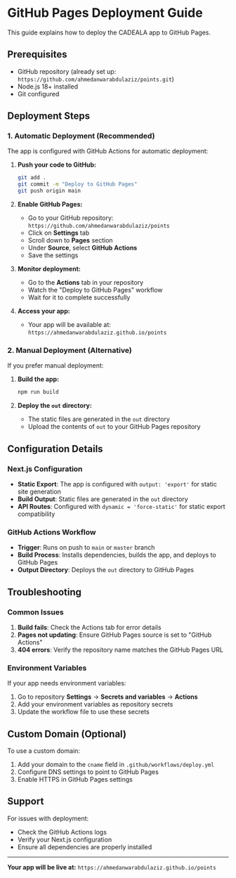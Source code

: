 # GitHub Pages Deployment Guide

This guide explains how to deploy the CADEALA app to GitHub Pages.

## Prerequisites

- GitHub repository (already set up: `https://github.com/ahmedanwarabdulaziz/points.git`)
- Node.js 18+ installed
- Git configured

## Deployment Steps

### 1. Automatic Deployment (Recommended)

The app is configured with GitHub Actions for automatic deployment:

1. **Push your code to GitHub:**
   ```bash
   git add .
   git commit -m "Deploy to GitHub Pages"
   git push origin main
   ```

2. **Enable GitHub Pages:**
   - Go to your GitHub repository: `https://github.com/ahmedanwarabdulaziz/points`
   - Click on **Settings** tab
   - Scroll down to **Pages** section
   - Under **Source**, select **GitHub Actions**
   - Save the settings

3. **Monitor deployment:**
   - Go to the **Actions** tab in your repository
   - Watch the "Deploy to GitHub Pages" workflow
   - Wait for it to complete successfully

4. **Access your app:**
   - Your app will be available at: `https://ahmedanwarabdulaziz.github.io/points`

### 2. Manual Deployment (Alternative)

If you prefer manual deployment:

1. **Build the app:**
   ```bash
   npm run build
   ```

2. **Deploy the `out` directory:**
   - The static files are generated in the `out` directory
   - Upload the contents of `out` to your GitHub Pages repository

## Configuration Details

### Next.js Configuration
- **Static Export**: The app is configured with `output: 'export'` for static site generation
- **Build Output**: Static files are generated in the `out` directory
- **API Routes**: Configured with `dynamic = 'force-static'` for static export compatibility

### GitHub Actions Workflow
- **Trigger**: Runs on push to `main` or `master` branch
- **Build Process**: Installs dependencies, builds the app, and deploys to GitHub Pages
- **Output Directory**: Deploys the `out` directory to GitHub Pages

## Troubleshooting

### Common Issues

1. **Build fails**: Check the Actions tab for error details
2. **Pages not updating**: Ensure GitHub Pages source is set to "GitHub Actions"
3. **404 errors**: Verify the repository name matches the GitHub Pages URL

### Environment Variables

If your app needs environment variables:
1. Go to repository **Settings** → **Secrets and variables** → **Actions**
2. Add your environment variables as repository secrets
3. Update the workflow file to use these secrets

## Custom Domain (Optional)

To use a custom domain:
1. Add your domain to the `cname` field in `.github/workflows/deploy.yml`
2. Configure DNS settings to point to GitHub Pages
3. Enable HTTPS in GitHub Pages settings

## Support

For issues with deployment:
- Check the GitHub Actions logs
- Verify your Next.js configuration
- Ensure all dependencies are properly installed

---

**Your app will be live at:** `https://ahmedanwarabdulaziz.github.io/points`
